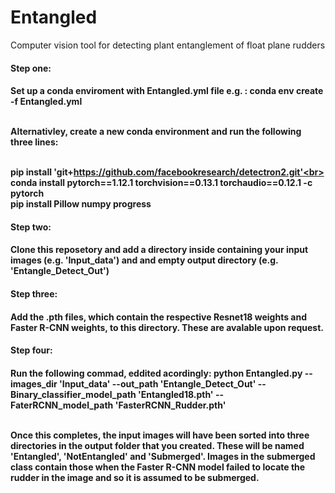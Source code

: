# Entangled
Computer vision tool for detecting plant entanglement of float plane rudders

<h4>Step one:<h4>
  Set up a conda enviroment with Entangled.yml file
  e.g. : conda env create -f Entangled.yml<br>
  
  <br>Alternativley, create a new conda environment and run the following three lines:

  <br>pip install 'git+https://github.com/facebookresearch/detectron2.git'<br>
  conda install pytorch==1.12.1 torchvision==0.13.1 torchaudio==0.12.1 -c pytorch
  <br>pip install Pillow numpy progress

<h4>Step two:<h4>
  Clone this reposetory and add a directory inside containing your input images (e.g. 'Input_data') and and empty output directory (e.g. 'Entangle_Detect_Out') 

<h4>Step three:<h4>
  Add the .pth files, which contain the respective Resnet18 weights and Faster R-CNN weights, to this directory. These are avalable upon request.

<h4>Step four:<h4>
  Run the following commad, eddited acordingly:
  python Entangled.py --images_dir 'Input_data' --out_path 'Entangle_Detect_Out' --Binary_classifier_model_path 'Entangled18.pth' --FaterRCNN_model_path 'FasterRCNN_Rudder.pth'<br>
  
<br>Once this completes, the input images will have been sorted into three directories in the output folder that you created. These will be named 'Entangled', 'NotEntangled' and 'Submerged'.
Images in the submerged class contain those when the Faster R-CNN model failed to locate the rudder in the image and so it is assumed to be submerged.
